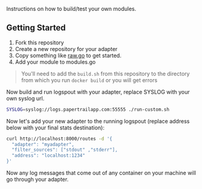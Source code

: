 Instructions on how to build/test your own modules. 

## Getting Started

1. Fork this repository
1. Create a new repository for your adapter
1. Copy something like [raw.go](https://github.com/clevertechru/logspout/blob/master/adapters/raw/raw.go) to get started.
1. Add your module to modules.go

> You'll need to add the `build.sh` from this repository to the directory from which you run `docker build` or you will get errors

Now build and run logspout with your adapter, replace SYSLOG with your own syslog url. 

```sh
SYSLOG=syslog://logs.papertrailapp.com:55555 ./run-custom.sh
```

Now let's add your new adapter to the running logspout (replace address below with your final stats destination):

```sh
curl http://localhost:8000/routes -d '{
  "adapter": "myadapter",
  "filter_sources": ["stdout" ,"stderr"],
  "address": "localhost:1234"
}'
```

Now any log messages that come out of any container on your machine will go through your adapter. 
